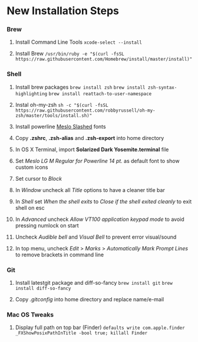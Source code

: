 # New Installation Steps

### Brew

1. Install Command Line Tools
`xcode-select --install`

2. Install Brew
`/usr/bin/ruby -e "$(curl -fsSL https://raw.githubusercontent.com/Homebrew/install/master/install)"`

### Shell

1. Install brew packages
`brew install zsh`
`brew install zsh-syntax-highlighting`
`brew install reattach-to-user-namespace`

2. Instal oh-my-zsh
`sh -c "$(curl -fsSL https://raw.githubusercontent.com/robbyrussell/oh-my-zsh/master/tools/install.sh)"`

3. Install powerline [Meslo Slashed](https://github.com/powerline/fonts/tree/master/Meslo%20Slashed) fonts

4. Copy **.zshrc**, **.zsh-alias** and **.zsh-export** into home directory

5. In OS X Terminal, import **Solarized Dark Yosemite.terminal** file

6. Set *Meslo LG M Regular for Powerline 14 pt.* as default font to show custom icons

7. Set cursor to *Block*

8. In *Window* uncheck all *Title* options to have a cleaner title bar

9. In *Shell* set *When the shell exits* to *Close if the shell exited cleanly* to exit shell on esc

10. In *Advanced* uncheck *Allow VT100 application keypad mode* to avoid pressing numlock on start

11. Uncheck *Audible bell* and *Visual Bell* to prevent error visual/sound

12. In top menu, uncheck *Edit* > *Marks* > *Automatically Mark Prompt Lines* to remove brackets in command line

### Git

1. Install latestgit package and diff-so-fancy
`brew install git`
`brew install diff-so-fancy`

2. Copy *.gitconfig* into home directory and replace name/e-mail

### Mac OS Tweaks

1. Display full path on top bar (Finder)
`defaults write com.apple.finder _FXShowPosixPathInTitle -bool true; killall Finder`
